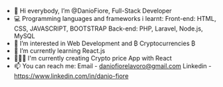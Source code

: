- 👋 Hi everybody, I’m @DanioFiore, Full-Stack Developer
- 💻 Programming languages and frameworks i learnt:
       Front-end: HTML, CSS, JAVASCRIPT, BOOTSTRAP
       Back-end: PHP, Laravel, Node.js, MySQL 
- 👀 I’m interested in Web Development and ₿ Cryptocurrencies ₿
- 🌱 I’m currently learning React.js
- 🧑🏻‍💻 I'm currently creating Crypto price App with React
- 📫 You can reach me: 
       Email - daniofiorelavoro@gmail.com 
       Linkedin - https://www.linkedin.com/in/danio-fiore

<!---
DanioFiore/DanioFiore is a ✨ special ✨ repository because its `README.md` (this file) appears on your GitHub profile.
You can click the Preview link to take a look at your changes.
--->
